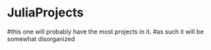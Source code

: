 # JuliaProjects
#this one will probably have the most projects in it. 
#as such it will be somewhat disorganized
